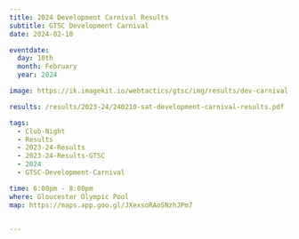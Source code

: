 ```yaml
---
title: 2024 Development Carnival Results
subtitle: GTSC Development Carnival
date: 2024-02-10

eventdate:
  day: 10th
  month: February
  year: 2024

image: https://ik.imagekit.io/webtactics/gtsc/img/results/dev-carnival-2024.jpg

results: /results/2023-24/240210-sat-development-carnival-results.pdf

tags:
  - Club-Night
  - Results
  - 2023-24-Results
  - 2023-24-Results-GTSC
  - 2024
  - GTSC-Development-Carnival

time: 6:00pm - 8:00pm
where: Gloucester Olympic Pool
map: https://maps.app.goo.gl/JXexsoRAoSNzhJPm7


---
```





